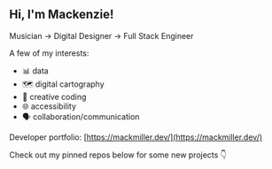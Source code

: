 
## Hi, I'm Mackenzie! 
Musician → Digital Designer → Full Stack Engineer

A few of my interests:
 - 📊  data 
 - 🗺️  digital cartography 
 - 🎨  creative coding
 - 🌐  accessibility
 - 🗣  collaboration/communication

Developer portfolio: [https://mackmiller.dev/](https://mackmiller.dev/)
 
Check out my pinned repos below for some new projects 👇
